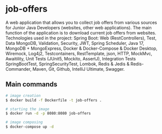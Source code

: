 # job-offers

A web application that allows you to collect job offers from various sources for Junior Java Developers (websites, other
web applications). The main function of the application is to download current job offers from websites. Technologies
used in the project: Spring Boot: Web (RestControllers), Test, Data MongoDB, Validation, Security, JWT, Spring
Scheduler, Java 17, MongoDB + MongoExpress, Docker & Docker-Compose & Docker Desktop, Wiremock, Log4j2, Testcontainers,
RestTemplate, json, HTTP, MockMvc, Awaitility, Unit Tests (JUnit5, Mockito, AssertJ), Integration Tests SpringBootTest,
SpringSecurityTest, Lombok, Redis & Jedis & Redis-Commander, Maven, Git, Github, IntelliJ Ultimate, Swagger.

## Main commands

```bash
# image creation
$ docker build -f Dockerfile -t job-offers .

# starting the image
$ docker run -d -p 8080:8080 job-offers

# image composing
$ docker-compose up -d
```
